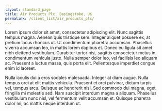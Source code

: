 ```yaml
---
layout: standard_page
title: Air Products Plc, Basingstoke, UK
permalink: /client_list/air_products_plc/
---
```



Lorem ipsum dolor sit amet, consectetur adipiscing elit. Nunc sagittis tempus magna. Aenean quis tristique sem. Integer aliquet posuere ex, at pretium lacus rhoncus ut. Ut condimentum pharetra accumsan. Phasellus viverra accumsan leo, in mattis lorem dapibus et. Donec eu ligula sit amet nibh eleifend vestibulum. Curabitur tortor nisi, sagittis consectetur metus in, condimentum vehicula justo. Nulla semper dolor leo, vel facilisis leo aliquam ac. Praesent a luctus massa, quis porta elit. Pellentesque imperdiet congue enim id laoreet.

Nulla iaculis dui a eros sodales malesuada. Integer at diam augue. Nulla tempus orci at elit mattis vehicula. Praesent et orci pulvinar, dictum turpis vel, tempus arcu. Quisque ac hendrerit nisl. Sed commodo dui magna, eget fringilla mi molestie sed. Nam suscipit interdum magna a aliquam. Phasellus vestibulum nunc nisl, vel fermentum velit accumsan et. Quisque pharetra dolor mi, ac mattis neque interdum ut.


